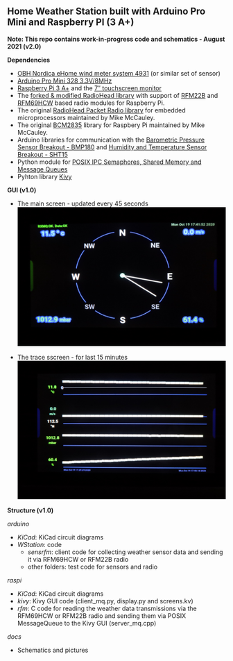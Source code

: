 ## Home Weather Station built with Arduino Pro Mini and Raspberry PI (3 A+)

**Note: This repo contains work-in-progress code and schematics - August 2021 (v2.0)**

**Dependencies**

- [OBH Nordica eHome wind meter system 4931][13] (or similar set of sensor)
- [Arduino Pro Mini 328 3.3V/8MHz][8]
- [Raspberry Pi 3 A+][9] and the [7″ touchscreen monitor][11]
- The [forked & modified RadioHead library][1] with support of [RFM22B][2] and [RFM69HCW][10] based radio modules for Raspberry Pi. 
- The original [RadioHead Packet Radio library][3] for embedded microprocessors maintained by Mike McCauley. 
- The original [BCM2835][12] library for Raspbery Pi maintained by Mike McCauley. 
- Arduino libraries for communication with the [Barometric Pressure Sensor Breakout - BMP180][4] and [Humidity and Temperature Sensor Breakout - SHT15][5]
- Python module for [POSIX IPC Semaphores, Shared Memory and Message Queues][6]
- Pyhton library [Kivy][7]

**GUI (v1.0)**
- The main screen - updated every 45 seconds
![Main screen](/docs/mainscreen.jpg)

- The trace sscreen - for last 15 minutes
![Traces screen](/docs/tracescreen.jpg)


**Structure (v1.0)**

*arduino*
- *KiCad*: KiCad circuit diagrams
- *WStation*: code
  - *sensrfm*: client code for collecting weather sensor data and sending it via RFM69HCW or RFM22B radio
  - other folders: test code for sensors and radio

*raspi*
- *KiCad*: KiCad circuit diagrams
- *kivy*: Kivy GUI code (client_mq.py, display.py and screens.kv)
- *rfm*: C code for reading the weather data transmissions via the RFM69HCW or RFM22B radio and sending them via POSIX MessageQueue to the Kivy GUI (server_mq.cpp)

*docs*
- Schematics and pictures


[1]: https://github.com/istvanzk/RadioHead
[2]: https://www.hoperf.com/modules/rf_transceiver/RFM22BW.html
[3]: http://www.airspayce.com/mikem/arduino/RadioHead/
[4]: https://github.com/sparkfun/BMP180_Breakout_Arduino_Library
[5]: https://github.com/sparkfun/SHT15_Breakout
[6]: https://github.com/osvenskan/posix_ipc 
[7]: https://kivy.org
[8]: https://www.arduino.cc/en/Main/ArduinoBoardProMini
[9]: https://www.raspberrypi.org/blog/new-product-raspberry-pi-3-model-a
[10]: https://www.hoperf.com/modules/rf_transceiver/RFM69HCW.html
[11]: https://www.raspberrypi.org/products/raspberry-pi-touch-display/
[12]: http://www.airspayce.com/mikem/bcm2835/
[13]: https://github.com/istvanzk/WStation/blob/master/docs/OBHeHome4931.png

